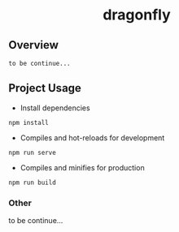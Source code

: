 <h1 align="center">dragonfly</h1>

## Overview

```
to be continue...
```

## Project Usage

- Install dependencies

```
npm install
```

- Compiles and hot-reloads for development

```
npm run serve
```

- Compiles and minifies for production

```
npm run build
```

### Other

to be continue...
